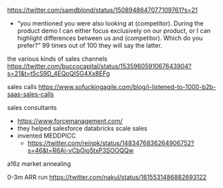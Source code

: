 https://twitter.com/samdblond/status/1508948647077109761?s=21
 - “you mentioned you were also looking at (competitor). During the product demo I can either focus exclusively on our product, or I can highlight differences between us and (competitor). Which do you prefer?” 99 times out of 100 they will say the latter.



the various kinds of sales channels
https://twitter.com/buccocapital/status/1535960591067643904?s=21&t=t5cS9D_4EQoQISG4Xx8EFg

sales calls
https://www.sofuckingagile.com/blog/i-listened-to-1000-b2b-saas-sales-calls


sales consultants
- https://www.forcemanagement.com/
- they helped salesforce databricks scale sales
- invented MEDDPICC
	- https://twitter.com/reinpk/status/1483476836264906752?s=46&t=R6Ai-vCbOio5txP3SOOQQw

a16z market annealing

0-3m ARR run https://twitter.com/nakul/status/1615531486882693122